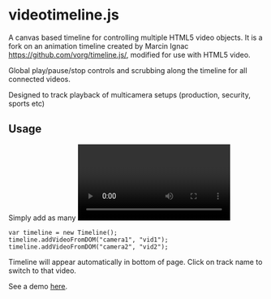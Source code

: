 videotimeline.js
================

A canvas based timeline for controlling multiple HTML5 video objects. It is a fork on an animation timeline created by Marcin Ignac https://github.com/vorg/timeline.js/, modified for use with HTML5 video. 

Global play/pause/stop controls and scrubbing along the timeline for all connected videos.

Designed to track playback of multicamera setups (production, security, sports etc)

## Usage

Simply add as many <video> elements to your page as you want. Then initialise timeline and add videos to it as follows:

```
var timeline = new Timeline();
timeline.addVideoFromDOM("camera1", "vid1");
timeline.addVideoFromDOM("camera2", "vid2");
```

Timeline will appear automatically in bottom of page. Click on track name to switch to that video.

See a demo [here](http://alunevans.info/apps/videotimeline/).
